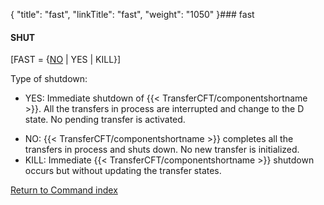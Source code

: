 {
    "title": "fast",
    "linkTitle": "fast",
    "weight": "1050"
}### fast

#### SHUT

\[FAST = {<u>NO</u> | YES | KILL}\]

Type of shutdown:

-   YES: Immediate shutdown of  {{< TransferCFT/componentshortname >}}.
    All the transfers in process are interrupted and change
    to the D state. No pending transfer is activated.

<!-- -->

-   NO:  {{< TransferCFT/componentshortname >}} completes all the transfers
    in process and shuts down. No new transfer is initialized.
-   KILL: Immediate  {{< TransferCFT/componentshortname >}} shutdown occurs
    but without updating the transfer states.

[Return to Command index](../../)
